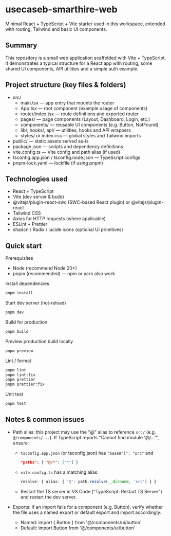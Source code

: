 # usecaseb-smarthire-web

Minimal React + TypeScript + Vite starter used in this workspace, extended with routing, Tailwind and basic UI components.

## Summary

This repository is a small web application scaffolded with Vite + TypeScript. It demonstrates a typical structure for a React app with routing, some shared UI components, API utilities and a simple auth example.

## Project structure (key files & folders)

- src/
  - main.tsx — app entry that mounts the router
  - App.tsx — root component (example usage of components)
  - router/index.tsx — route definitions and exported router
  - pages/ — page components (Layout, Dashboard, Login, etc.)
  - components/ — reusable UI components (e.g. Button, NotFound)
  - lib/, hooks/, api/ — utilities, hooks and API wrappers
  - styles/ or index.css — global styles and Tailwind imports
- public/ — static assets served as-is
- package.json — scripts and dependency definitions
- vite.config.ts — Vite config and path alias (if used)
- tsconfig.app.json / tsconfig.node.json — TypeScript configs
- pnpm-lock.yaml — lockfile (if using pnpm)

## Technologies used

- React + TypeScript
- Vite (dev server & build)
- @vitejs/plugin-react-swc (SWC-based React plugin) or @vitejs/plugin-react
- Tailwind CSS
- Axios for HTTP requests (where applicable)
- ESLint + Prettier
- shadcn / Radix / lucide icons (optional UI primitives)

## Quick start

Prerequisites
- Node (recommend Node 20+)
- pnpm (recommended) — npm or yarn also work

Install dependencies
```sh
pnpm install
```

Start dev server (hot-reload)
```sh
pnpm dev
```

Build for production
```sh
pnpm build
```

Preview production build locally
```sh
pnpm preview
```

Lint / format
```sh
pnpm lint
pnpm lint:fix
pnpm prettier
pnpm prettier:fix
```

Unit test
```sh
pnpm test
```

## Notes & common issues

- Path alias: this project may use the "@" alias to reference `src/` (e.g. `@/components/...`). If TypeScript reports "Cannot find module '@/...'", ensure:
  - `tsconfig.app.json` (or tsconfig.json) has `"baseUrl": "src"` and
    ```json
    "paths": { "@/*": ["*"] }
    ```
  - `vite.config.ts` has a matching alias:
    ```ts
    resolve: { alias: { '@': path.resolve(__dirname, 'src') } }
    ```
  - Restart the TS server in VS Code ("TypeScript: Restart TS Server") and restart the dev server.

- Exports: if an import fails for a component (e.g. Button), verify whether the file uses a named export or default export and import accordingly:
  - Named: import { Button } from '@/components/ui/button'
  - Default: import Button from '@/components/ui/button'
